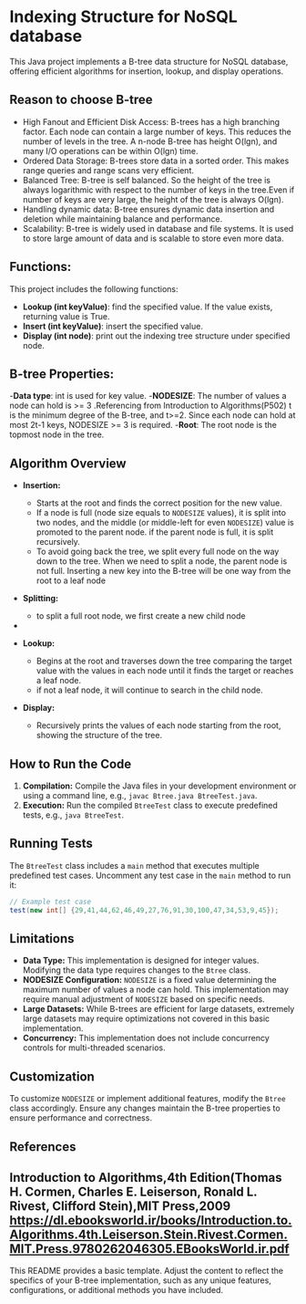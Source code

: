 
# Indexing Structure for NoSQL database

This Java project implements a B-tree data structure for NoSQL database, offering efficient algorithms for insertion, 
lookup, and display operations. 

## Reason to choose B-tree 

- High Fanout and Efficient Disk Access: 
   B-trees has a high branching factor. Each node can contain a large number of keys. This reduces the number of levels
   in the tree. A n-node B-tree has height O(lgn), and many I/O operations can be within O(lgn) time.
- Ordered Data Storage: 
   B-trees store data in a sorted order. This makes range queries and range scans very efficient.
- Balanced Tree: 
   B-tree is self balanced. So the height of the tree is always logarithmic with respect to the number 
   of keys in the tree.Even if number of keys are very large, the height of the tree is always O(lgn).
- Handling dynamic data: 
   B-tree ensures dynamic data insertion and deletion while maintaining balance and performance.
- Scalability: 
   B-tree is widely used in database and file systems. It is used to store large amount of data and is 
   scalable to store even more data.
## Functions:
  This project includes the following functions:

  - **Lookup (int keyValue)**: find the specified value. If the value exists, returning value is True.
  - **Insert (int keyValue)**: insert the specified value.
  - **Display (int node)**: print out the indexing tree structure under specified node.
## B-tree Properties:
  -**Data type**: int is used for key value.
  -**NODESIZE**: The number of values a node can hold is >= 3 .Referencing from Introduction to Algorithms(P502)
     t is the minimum degree of the B-tree, and t>=2. Since each node can hold at most 2t-1 keys, NODESIZE >= 3 is required.
  -**Root**: The root node is the topmost node in the tree. 
## Algorithm Overview

- **Insertion:**
    - Starts at the root and finds the correct position for the new value.
    - If a node is full (node size equals to `NODESIZE` values), it is split into two nodes, and the middle 
      (or middle-left for even `NODESIZE`) value is promoted to the parent node. if the parent node is full, it is split recursively.
    - To avoid going back the tree, we split every full node on the way down to the tree. When we need to split a node,
       the parent node is not full. Inserting a new key into the B-tree will be one way from the root to a leaf node
- **Splitting:**
    - to split a full root node, we first create a new child node
  
- 
- **Lookup:**
    - Begins at the root and traverses down the tree comparing the target value with the values in each node until it finds the target or reaches a leaf node.
    - if not a leaf node, it will continue to search in the child node.
- **Display:**
    - Recursively prints the values of each node starting from the root, showing the structure of the tree.

## How to Run the Code

1. **Compilation:** Compile the Java files in your development environment or using a command line, e.g., `javac Btree.java BtreeTest.java`.
2. **Execution:** Run the compiled `BtreeTest` class to execute predefined tests, e.g., `java BtreeTest`.

## Running Tests

The `BtreeTest` class includes a `main` method that executes multiple predefined test cases. Uncomment any test case in the `main` method to run it:

```java
// Example test case
test(new int[] {29,41,44,62,46,49,27,76,91,30,100,47,34,53,9,45});
```

## Limitations
- **Data Type:** This implementation is designed for integer values. Modifying the data type requires changes to the `Btree` class.
- **NODESIZE Configuration:** `NODESIZE` is a fixed value determining the maximum number of values a node can hold. This implementation may require manual adjustment of `NODESIZE` based on specific needs.
- **Large Datasets:** While B-trees are efficient for large datasets, extremely large datasets may require optimizations not covered in this basic implementation.
- **Concurrency:** This implementation does not include concurrency controls for multi-threaded scenarios.

## Customization

To customize `NODESIZE` or implement additional features, modify the `Btree` class accordingly. Ensure any changes maintain the B-tree properties to ensure performance and correctness.

## References
Introduction to Algorithms,4th Edition(Thomas H. Cormen, Charles E. Leiserson, Ronald L. Rivest, Clifford Stein),MIT Press,2009
https://dl.ebooksworld.ir/books/Introduction.to.Algorithms.4th.Leiserson.Stein.Rivest.Cormen.MIT.Press.9780262046305.EBooksWorld.ir.pdf
---

This README provides a basic template. Adjust the content to reflect the specifics of your B-tree implementation, such as any unique features, configurations, or additional methods you have included.